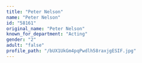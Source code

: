 ```yaml
---
title: "Peter Nelson"
name: "Peter Nelson"
id: "58161"
original_name: "Peter Nelson"
known_for_department: "Acting"
gender: "2"
adult: "false"
profile_path: "/bUX1UkGm4pqPwdlh58raxjgESIF.jpg"
---
```

